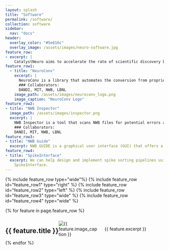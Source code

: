 ```yaml
---
layout: splash
title: "Software"
permalink: /software/
collection: software
sidebar:
  nav: "docs"
header:
  overlay_color: "#5e616c"
  overlay_image: /assets/images/neuro-software.jpg
feature_row:
- excerpt: |
    CatalystNeuro aims to accelerate the rate of scientific discovery by building open source solutions that bring data and software engineering solutions to neuroscience labs, and address the practical problems of researchers in the field. We integrate deeply with codebases across the open source community, so many of our contributions are in repositories that are part of other organizations.
feature_row1:
  - title: "NeuroConv"
    excerpt: |
      NeuroConv is a library that automates the conversion from proprietary neurophysiology data formats to NWB.
      ### Collaborators: 
      DANDI, MIT, NWB, LBNL
    image_path: /assets/images/neuroconv_logo.png
    image_caption: "NeuroConv Logo"
feature_row2:
- title: "NWB Inspector"
  image_path: /assets/images/inspector.png
  excerpt: |
    NWB Inspector is a tool that scans NWB files for potential errors and areas of improvement, generating a comprehensive report.
    ### Collaborators: 
    DANDI, MIT, NWB, LBNL
feature_row3:
- title: "NWB Guide"
  excerpt: NWB GUIDE is a graphical user interface (GUI) that offers a code-free solution for conversion to NWB (currently in progress).
feature_row4:
- title: "SpikeInterface"
  excerpt: We can help design and implement spike sorting pipelines using state-of-the-art algorithms using
    SpikeInterface.
---
```


{% include feature_row type="wide"%}
{% include feature_row id="feature_row1" type="right" %}
{% include feature_row id="feature_row2" type="left" %}
{% include feature_row id="feature_row3" type="wide" %}
{% include feature_row id="feature_row4" type="wide" %}

{% for feature in page.feature_row %}
  <div class="feature-row">
    <h2>{{ feature.title }}</h2>
    <img src="{{ feature.image_path }}" class="custom-image" alt="{{ feature.image_caption }}">
    <p>{{ feature.excerpt }}</p>
  </div>
{% endfor %}

<style>
.feature-row {
  display: flex;
  align-items: center;
}

.custom-image {
  height: auto;
  max-height: 100%;
  max-width: 25%;
  margin-right: 20px;
}
</style>